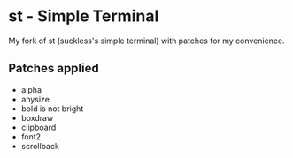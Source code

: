 # st - Simple Terminal
My fork of st (suckless's simple terminal) with patches for my convenience.


## Patches applied
+ alpha
+ anysize
+ bold is not bright
+ boxdraw
+ clipboard
+ font2
+ scrollback
